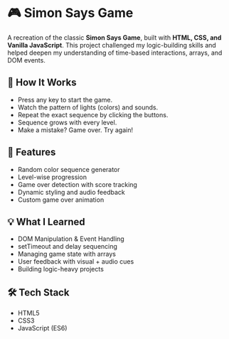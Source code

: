 # 🎮 Simon Says Game

A recreation of the classic **Simon Says Game**, built with **HTML, CSS, and Vanilla JavaScript**. This project challenged my logic-building skills and helped deepen my understanding of time-based interactions, arrays, and DOM events.

## 🚦 How It Works

- Press any key to start the game.
- Watch the pattern of lights (colors) and sounds.
- Repeat the exact sequence by clicking the buttons.
- Sequence grows with every level.
- Make a mistake? Game over. Try again!

## 🚀 Features

- Random color sequence generator
- Level-wise progression
- Game over detection with score tracking
- Dynamic styling and audio feedback
- Custom game over animation

## 💡 What I Learned

- DOM Manipulation & Event Handling
- setTimeout and delay sequencing
- Managing game state with arrays
- User feedback with visual + audio cues
- Building logic-heavy projects

## 🛠️ Tech Stack

- HTML5
- CSS3
- JavaScript (ES6)


